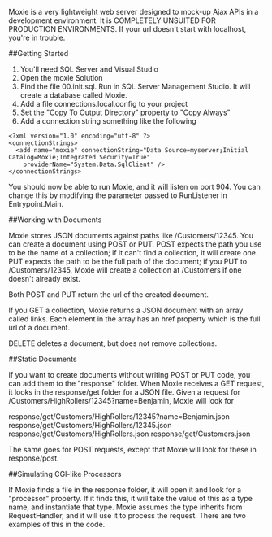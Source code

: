 Moxie is a very lightweight web server designed to mock-up Ajax APIs in a development environment. It is COMPLETELY UNSUITED FOR PRODUCTION ENVIRONMENTS. If your url doesn't start with localhost, you're in trouble.

##Getting Started

1. You'll need SQL Server and Visual Studio
2. Open the moxie Solution
3. Find the file 00.init.sql. Run in SQL Server Management Studio. It will create a database called Moxie.
4. Add a file connections.local.config to your project
5. Set the "Copy To Output Directory" property to "Copy Always"
6. Add a connection string something like the following

```
<?xml version="1.0" encoding="utf-8" ?>
<connectionStrings>
  <add name="moxie" connectionString="Data Source=myserver;Initial Catalog=Moxie;Integrated Security=True"
    providerName="System.Data.SqlClient" />
</connectionStrings>
```

You should now be able to run Moxie, and it will listen on port 904. You can change this by modifying the parameter passed to RunListener in Entrypoint.Main.

##Working with Documents

Moxie stores JSON documents against paths like /Customers/12345. You can create a document using POST or PUT. POST expects the path you use to be the name of a collection; if it can't find a collection, it will create one. PUT expects the path to be the full path of the document; if you PUT to /Customers/12345, Moxie will create a collection at /Customers if one doesn't already exist.

Both POST and PUT return the url of the created document.

If you GET a collection, Moxie returns a JSON document with an array called links. Each element in the array has an href property which is the full url of a document.

DELETE deletes a document, but does not remove collections.

##Static Documents

If you want to create documents without writing POST or PUT code, you can add them to the "response" folder. When Moxie receives a GET request, it looks in the response/get folder for a JSON file. Given a request for /Customers/HighRollers/12345?name=Benjamin, Moxie will look for

response/get/Customers/HighRollers/12345?name=Benjamin.json
response/get/Customers/HighRollers/12345.json
response/get/Customers/HighRollers.json
response/get/Customers.json

The same goes for POST requests, except that Moxie will look for these in response/post.

##Simulating CGI-like Processors

If Moxie finds a file in the response folder, it will open it and look for a "processor" property. If it finds this, it will take the value of this as a type name, and instantiate that type. Moxie assumes the type inherits from RequestHandler, and it will use it to process the request. There are two examples of this in the code.

